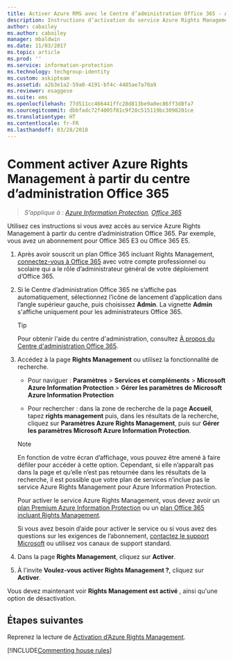 ```yaml
---
title: Activer Azure RMS avec le Centre d’administration Office 365 - AIP
description: Instructions d’activation du service Azure Rights Management quand vous utilisez la nouvelle version du Centre d’administration Office 365.
author: cabailey
ms.author: cabailey
manager: mbaldwin
ms.date: 11/03/2017
ms.topic: article
ms.prod: ''
ms.service: information-protection
ms.technology: techgroup-identity
ms.custom: askipteam
ms.assetid: a2b3e1a2-59a0-4191-bf4c-4485ae7a70a9
ms.reviewer: esaggese
ms.suite: ems
ms.openlocfilehash: 77d511cc466441ffc28d813be9a0ec86ff3d8fa7
ms.sourcegitcommit: dbbfadc72f4005f81c9f28c515119bc3098201ce
ms.translationtype: HT
ms.contentlocale: fr-FR
ms.lasthandoff: 03/28/2018
---
```

# <a name="how-to-activate-azure-rights-management-from-the-office-365-admin-center"></a>Comment activer Azure Rights Management à partir du centre d’administration Office 365

>*S’applique à : [Azure Information Protection](https://azure.microsoft.com/pricing/details/information-protection), [Office 365](http://download.microsoft.com/download/E/C/F/ECF42E71-4EC0-48FF-AA00-577AC14D5B5C/Azure_Information_Protection_licensing_datasheet_EN-US.pdf)*

Utilisez ces instructions si vous avez accès au service Azure Rights Management à partir du centre d’administration Office 365. Par exemple, vous avez un abonnement pour Office 365 E3 ou Office 365 E5.

1. Après avoir souscrit un plan Office 365 incluant Rights Management, [connectez-vous à Office 365](https://portal.office.com/) avec votre compte professionnel ou scolaire qui a le rôle d’administrateur général de votre déploiement d’Office 365.

2. Si le Centre d’administration Office 365 ne s’affiche pas automatiquement, sélectionnez l’icône de lancement d’application dans l’angle supérieur gauche, puis choisissez **Admin**. La vignette **Admin** s'affiche uniquement pour les administrateurs Office 365.

    > [!TIP]
    > Pour obtenir l'aide du centre d'administration, consultez [À propos du Centre d'administration Office 365](https://support.office.com/article/About-the-Office-365-Admin-Center-758befc4-0888-4009-9f14-0d147402fd23).

3. Accédez à la page **Rights Management** ou utilisez la fonctionnalité de recherche.
    
    - Pour naviguer : **Paramètres** > **Services et compléments** > **Microsoft Azure Information Protection** > **Gérer les paramètres de Microsoft Azure Information Protection**
    
    - Pour rechercher : dans la zone de recherche de la page **Accueil**, tapez **rights management** puis, dans les résultats de la recherche, cliquez sur **Paramètres Azure Rights Management**, puis sur **Gérer les paramètres Microsoft Azure Information Protection**. 
    
    > [!NOTE]
    >En fonction de votre écran d’affichage, vous pouvez être amené à faire défiler pour accéder à cette option. Cependant, si elle n’apparaît pas dans la page et qu’elle n’est pas retournée dans les résultats de la recherche, il est possible que votre plan de services n’inclue pas le service Azure Rights Management pour Azure Information Protection.
    >
    >Pour activer le service Azure Rights Management, vous devez avoir un [plan Premium Azure Information Protection](https://www.microsoft.com/cloud-platform/azure-information-protection-pricing) ou un [plan Office 365 incluant Rights Management](http://download.microsoft.com/download/E/C/F/ECF42E71-4EC0-48FF-AA00-577AC14D5B5C/Azure_Information_Protection_licensing_datasheet_EN-US.pdf). 
    
    Si vous avez besoin d’aide pour activer le service ou si vous avez des questions sur les exigences de l’abonnement, [contactez le support Microsoft](../get-started/information-support.md#to-contact-microsoft-support) ou utilisez vos canaux de support standard.

4. Dans la page **Rights Management**, cliquez sur **Activer**.

5. À l'invite **Voulez-vous activer Rights Management ?**, cliquez sur **Activer**.

Vous devez maintenant voir **Rights Management est activé** , ainsi qu'une option de désactivation.


## <a name="next-steps"></a>Étapes suivantes
Reprenez la lecture de [Activation d’Azure Rights Management](activate-service.md#configuring-onboarding-controls-for-a-phased-deployment).

[!INCLUDE[Commenting house rules](../includes/houserules.md)]
